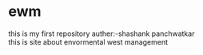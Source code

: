 # ewm
this is my first repository auther:-shashank panchwatkar <br>
this is site about envormental west management

